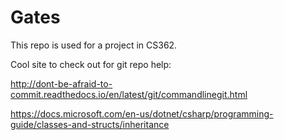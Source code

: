 # Gates

This repo is used for a project in CS362.

Cool site to check out for git repo help:

http://dont-be-afraid-to-commit.readthedocs.io/en/latest/git/commandlinegit.html

https://docs.microsoft.com/en-us/dotnet/csharp/programming-guide/classes-and-structs/inheritance
